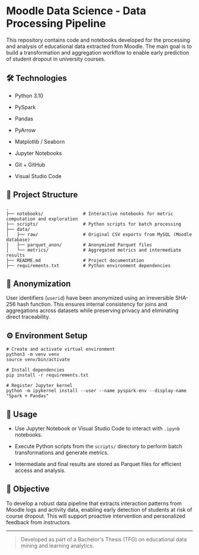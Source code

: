 # Moodle Data Science - Data Processing Pipeline

This repository contains code and notebooks developed for the processing and analysis of educational data extracted from Moodle. The main goal is to build a transformation and aggregation workflow to enable early prediction of student dropout in university courses.

## 🛠️ Technologies

- Python 3.10
    
- PySpark
    
- Pandas
    
- PyArrow
    
- Matplotlib / Seaborn
    
- Jupyter Notebooks
    
- Git + GitHub
    
- Visual Studio Code
    

## 📆 Project Structure

```
.
├── notebooks/               # Interactive notebooks for metric computation and exploration
├── scripts/                 # Python scripts for batch processing
├── data/
│   ├── raw/                 # Original CSV exports from MySQL (Moodle database)
│   ├── parquet_anon/        # Anonymized Parquet files
│   └── metrics/             # Aggregated metrics and intermediate results
├── README.md                # Project documentation
├── requirements.txt         # Python environment dependencies
```

## 🔐 Anonymization

User identifiers (`userid`) have been anonymized using an irreversible SHA-256 hash function. This ensures internal consistency for joins and aggregations across datasets while preserving privacy and eliminating direct traceability.

## ⚙️ Environment Setup

```
# Create and activate virtual environment
python3 -m venv venv
source venv/bin/activate

# Install dependencies
pip install -r requirements.txt

# Register Jupyter kernel
python -m ipykernel install --user --name pyspark-env --display-name "Spark + Pandas"
```

## 🚀 Usage

- Use Jupyter Notebook or Visual Studio Code to interact with `.ipynb` notebooks.
    
- Execute Python scripts from the `scripts/` directory to perform batch transformations and generate metrics.
    
- Intermediate and final results are stored as Parquet files for efficient access and analysis.
    

## 🧠 Objective

To develop a robust data pipeline that extracts interaction patterns from Moodle logs and activity data, enabling early detection of students at risk of course dropout. This will support proactive intervention and personalized feedback from instructors.

---

> Developed as part of a Bachelor's Thesis (TFG) on educational data mining and learning analytics.